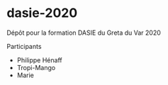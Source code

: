 # dasie-2020
Dépôt pour la formation DASIE du Greta du Var 2020

Participants
- Philippe Hénaff
- Tropi-Mango
- Marie 

